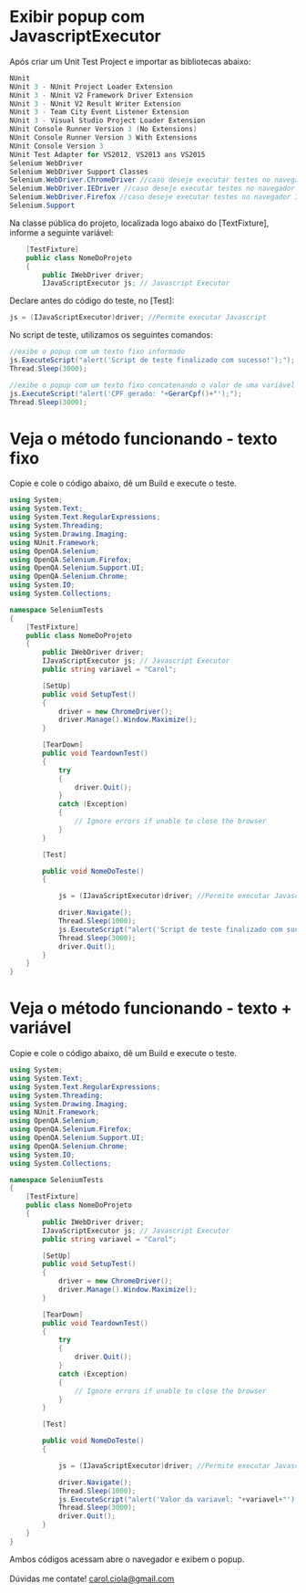# Exibir popup com JavascriptExecutor

Após criar um Unit Test Project e importar as bibliotecas abaixo:
```csharp
NUnit
NUnit 3 - NUnit Project Loader Extension
NUnit 3 - NUnit V2 Framework Driver Extension
NUnit 3 - NUnit V2 Result Writer Extension
NUnit 3 - Team City Event Listener Extension
NUnit 3 - Visual Studio Project Loader Extension
NUnit Console Runner Version 3 (No Extensions)
NUnit Console Runner Version 3 With Extensions
NUnit Console Version 3
NUnit Test Adapter for VS2012, VS2013 ans VS2015
Selenium WebDriver
Selenium WebDriver Support Classes
Selenium.WebDriver.ChromeDriver //caso deseje executar testes no navegador Internet Explorer
Selenium.WebDriver.IEDriver //caso deseje executar testes no navegador Internet Explorer
Selenium.WebDriver.Firefox //caso deseje executar testes no navegador Internet Explorer
Selenium.Support
```
Na classe pública do projeto, localizada logo abaixo do [TextFixture], informe a seguinte variável:
```csharp
    [TestFixture]
    public class NomeDoProjeto
    {
        public IWebDriver driver;
        IJavaScriptExecutor js; // Javascript Executor
```
Declare antes do código do teste, no [Test]:
```csharp
js = (IJavaScriptExecutor)driver; //Permite executar Javascript
```
No script de teste, utilizamos os seguintes comandos:
```csharp      
//exibe o popup com um texto fixo informado
js.ExecuteScript("alert('Script de teste finalizado com sucesso!');"); 
Thread.Sleep(3000);

//exibe o popup com um texto fixo concatenando o valor de uma variável
js.ExecuteScript("alert('CPF gerado: "+GerarCpf()+"');");
Thread.Sleep(3000);

```
# Veja o método funcionando - texto fixo

Copie e cole o código abaixo, dê um Build e execute o teste.
```csharp
using System;
using System.Text;
using System.Text.RegularExpressions;
using System.Threading;
using System.Drawing.Imaging;
using NUnit.Framework;
using OpenQA.Selenium;
using OpenQA.Selenium.Firefox;
using OpenQA.Selenium.Support.UI;
using OpenQA.Selenium.Chrome;
using System.IO;
using System.Collections;

namespace SeleniumTests
{
    [TestFixture]
    public class NomeDoProjeto
    {
        public IWebDriver driver;
        IJavaScriptExecutor js; // Javascript Executor
        public string variavel = "Carol";

        [SetUp]
        public void SetupTest()
        {
            driver = new ChromeDriver();
            driver.Manage().Window.Maximize();
        }

        [TearDown]
        public void TeardownTest()
        {
            try
            {
                driver.Quit();
            }
            catch (Exception)
            {
                // Ignore errors if unable to close the browser
            }
        }

        [Test]

        public void NomeDoTeste()
        {

            js = (IJavaScriptExecutor)driver; //Permite executar Javascript

            driver.Navigate();
            Thread.Sleep(1000);
            js.ExecuteScript("alert('Script de teste finalizado com sucesso!');");
            Thread.Sleep(3000);
            driver.Quit();
        }
    }
}
```
# Veja o método funcionando - texto + variável

Copie e cole o código abaixo, dê um Build e execute o teste.
```csharp
using System;
using System.Text;
using System.Text.RegularExpressions;
using System.Threading;
using System.Drawing.Imaging;
using NUnit.Framework;
using OpenQA.Selenium;
using OpenQA.Selenium.Firefox;
using OpenQA.Selenium.Support.UI;
using OpenQA.Selenium.Chrome;
using System.IO;
using System.Collections;

namespace SeleniumTests
{
    [TestFixture]
    public class NomeDoProjeto
    {
        public IWebDriver driver;
        IJavaScriptExecutor js; // Javascript Executor
        public string variavel = "Carol";

        [SetUp]
        public void SetupTest()
        {
            driver = new ChromeDriver();
            driver.Manage().Window.Maximize();
        }

        [TearDown]
        public void TeardownTest()
        {
            try
            {
                driver.Quit();
            }
            catch (Exception)
            {
                // Ignore errors if unable to close the browser
            }
        }

        [Test]

        public void NomeDoTeste()
        {

            js = (IJavaScriptExecutor)driver; //Permite executar Javascript

            driver.Navigate();
            Thread.Sleep(1000);
            js.ExecuteScript("alert('Valor da variavel: "+variavel+"');");
            Thread.Sleep(3000);
            driver.Quit();
        }
    }
}
```
Ambos códigos acessam abre o navegador e exibem o popup.
<br></br>
Dúvidas me contate! carol.ciola@gmail.com
